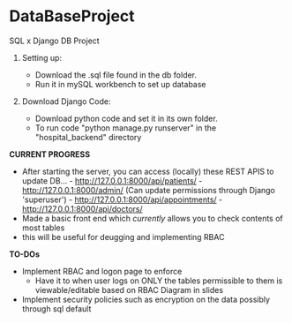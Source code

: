# DataBaseProject
SQL x Django DB Project


1) Setting up:
   - Download the .sql file found in the db folder.
   - Run it in mySQL workbench to set up database
  
2) Download Django Code:
   - Download python code and set it in its own folder.
   - To run code "python manage.py runserver" in the "hospital_backend" directory
  
**CURRENT PROGRESS**
- After starting the server, you can access (locally) these REST APIS to update DB...
                          - http://127.0.0.1:8000/api/patients/
                          - http://127.0.0.1:8000/admin/ (Can update permissions through Django 'superuser')
                          - http://127.0.0.1:8000/api/appointments/
                          - http://127.0.0.1:8000/api/doctors/
- Made a basic front end which *currently* allows you to check contents of most tables
- this will be useful for deugging and implementing RBAC



**TO-DOs**
- Implement RBAC and logon page to enforce
   - Have it to when user logs on ONLY the tables permissible to them is viewable/editable based on RBAC Diagram in slides
- Implement security policies such as encryption on the data possibly through sql default
